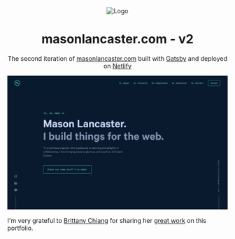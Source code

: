 <div align="center">
  <img alt="Logo" src="https://raw.githubusercontent.com/masomaster/portfolio-v2/main/src/images/logo.png" width="100" />
</div>
<h1 align="center">
  masonlancaster.com - v2
</h1>
<p align="center">
  The second iteration of <a href="https://masonlancaster.com" target="_blank">masonlancaster.com</a> built with <a href="https://www.gatsbyjs.org/" target="_blank">Gatsby</a> and deployed on <a href="https://www.netlify.com/" target="_blank">Netlify</a>
</p>

![demo](https://raw.githubusercontent.com/masomaster/portfolio-v2/main/src/images/demo.png)

I'm very grateful to [Brittany Chiang](https://brittanychiang.com) for sharing her [great work](https://github.com/bchiang7/v4) on this portfolio.
